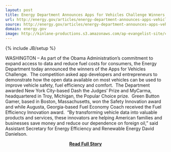 ```yaml
---
layout: post
title: Energy Department Announces Apps for Vehicles Challenge Winners
url: http://energy.gov/articles/energy-department-announces-apps-vehicles-challenge-winners
source: http://energy.gov/articles/energy-department-announces-apps-vehicles-challenge-winners
domain: energy.gov
image: http://kinlane-productions.s3.amazonaws.com/ap-evangelist-site/curated/screenshots/7362_energy_gov.png
---
```

{% include JB/setup %}<p>WASHINGTON – As part of the Obama Administration’s commitment to expand access to data and reduce fuel costs for consumers, the Energy Department today announced the winners of the Apps for Vehicles Challenge.  The competition asked app developers and entrepreneurs to demonstrate how the open data available on most vehicles can be used to improve vehicle safety, fuel efficiency and comfort.  The Department awarded New York City-based Dash the Judges’ Prize and MyCarma, headquartered in Troy, Michigan, the Popular Choice prize.  Green Button Gamer, based in Boston, Massachusetts, won the Safety Innovation award and while Augusta, Georgia-based Fuel Economy Coach received the Fuel Efficiency Innovation award.  “By transforming vehicle data into valuable products and services, these innovators are helping American families and businesses save money and reduce our dependence on foreign oil,” said Assistant Secretary for Energy Efficiency and Renewable Energy David Danielson.</p>
<center><p><a href="http://energy.gov/articles/energy-department-announces-apps-vehicles-challenge-winners" style='padding:25px; font-sze:18px; font-weight: bold;'>Read Full Story</a></p></center>
